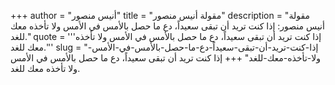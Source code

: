 +++
author = "أنيس منصور"
title = "مقولة أنيس منصور"
description = "مقولة أنيس منصور: إذا كنت تريد أن تبقى سعيداً، دع ما حصل بالأمس في الأمس ولا تأخذه معك للغد."
quote = '''إذا كنت تريد أن تبقى سعيداً، دع ما حصل بالأمس في الأمس ولا تأخذه معك للغد.'''
slug = "إذا-كنت-تريد-أن-تبقى-سعيداً-دع-ما-حصل-بالأمس-في-الأمس-ولا-تأخذه-معك-للغد"
+++
إذا كنت تريد أن تبقى سعيداً، دع ما حصل بالأمس في الأمس ولا تأخذه معك للغد.
